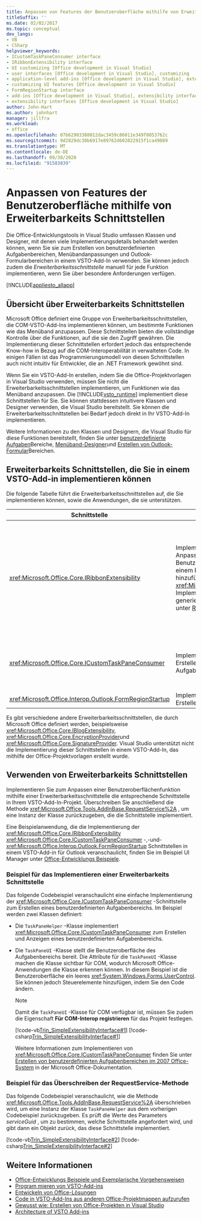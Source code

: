 ```yaml
---
title: Anpassen von Features der Benutzeroberfläche mithilfe von Erweiterbarkeits Schnittstellen
titleSuffix: ''
ms.date: 02/02/2017
ms.topic: conceptual
dev_langs:
- VB
- CSharp
helpviewer_keywords:
- ICustomTaskPaneConsumer interface
- IRibbonExtensibility interface
- UI customizing [Office development in Visual Studio]
- user interfaces [Office development in Visual Studio], customizing
- application-level add-ins [Office development in Visual Studio], extensibility interfaces
- customizing UI features [Office development in Visual Studio]
- FormRegionStartup interface
- add-ins [Office development in Visual Studio], extensibility interfaces
- extensibility interfaces [Office development in Visual Studio]
author: John-Hart
ms.author: johnhart
manager: jillfra
ms.workload:
- office
ms.openlocfilehash: 07b62903388012dac3459c86011e349f8053762c
ms.sourcegitcommit: 9d2829dc30b6917e89762d602022915f1ca49089
ms.translationtype: MT
ms.contentlocale: de-DE
ms.lasthandoff: 09/30/2020
ms.locfileid: "91583839"
---
```

# <a name="customize-ui-features-by-using-extensibility-interfaces"></a>Anpassen von Features der Benutzeroberfläche mithilfe von Erweiterbarkeits Schnittstellen
  Die Office-Entwicklungstools in Visual Studio umfassen Klassen und Designer, mit denen viele Implementierungsdetails behandelt werden können, wenn Sie sie zum Erstellen von benutzerdefinierten Aufgabenbereichen, Menübandanpassungen und Outlook-Formularbereichen in einem VSTO-Add-In verwenden. Sie können jedoch zudem die *Erweiterbarkeitsschnittstelle* manuell für jede Funktion implementieren, wenn Sie über besondere Anforderungen verfügen.

 [!INCLUDE[appliesto_allapp](../vsto/includes/appliesto-allapp-md.md)]

## <a name="overview-of-extensibility-interfaces"></a>Übersicht über Erweiterbarkeits Schnittstellen
 Microsoft Office definiert eine Gruppe von Erweiterbarkeitsschnittstellen, die COM-VSTO-Add-Ins implementieren können, um bestimmte Funktionen wie das Menüband anzupassen. Diese Schnittstellen bieten die vollständige Kontrolle über die Funktionen, auf die sie den Zugriff gewähren. Die Implementierung dieser Schnittstellen erfordert jedoch das entsprechende Know-how in Bezug auf die COM-Interoperabilität in verwalteten Code. In einigen Fällen ist das Programmierungsmodell von diesen Schnittstellen auch nicht intuitiv für Entwickler, die an .NET Framework gewöhnt sind.

 Wenn Sie ein VSTO-Add-In erstellen, indem Sie die Office-Projektvorlagen in Visual Studio verwenden, müssen Sie nicht die Erweiterbarkeitsschnittstellen implementieren, um Funktionen wie das Menüband anzupassen. Die [!INCLUDE[vsto_runtime](../vsto/includes/vsto-runtime-md.md)] implementiert diese Schnittstellen für Sie. Sie können stattdessen intuitivere Klassen und Designer verwenden, die Visual Studio bereitstellt. Sie können die Erweiterbarkeitsschnittstellen bei Bedarf jedoch direkt in Ihr VSTO-Add-In implementieren.

 Weitere Informationen zu den Klassen und Designern, die Visual Studio für diese Funktionen bereitstellt, finden Sie unter [benutzerdefinierte Aufgaben](../vsto/custom-task-panes.md)Bereiche, [Menüband-Designer](../vsto/ribbon-designer.md)und [Erstellen von Outlook-Formular](../vsto/creating-outlook-form-regions.md)Bereichen.

## <a name="extensibility-interfaces-you-can-implement-in-a-vsto-add-in"></a>Erweiterbarkeits Schnittstellen, die Sie in einem VSTO-Add-in implementieren können
 Die folgende Tabelle führt die Erweiterbarkeitsschnittstellen auf, die Sie implementieren können, sowie die Anwendungen, die sie unterstützen.

|Schnittstelle|Beschreibung|Applications|
|---------------|-----------------|------------------|
|<xref:Microsoft.Office.Core.IRibbonExtensibility>|Implementieren Sie diese Schnittstelle zum Anpassen der Menüband-Benutzeroberfläche. **Hinweis:**  Sie können einem Projekt ein Menü **Band Element (XML)** hinzufügen, um eine Standard <xref:Microsoft.Office.Core.IRibbonExtensibility> Implementierung in Ihrem VSTO-Add-in zu generieren. Weitere Informationen finden Sie unter [Ribbon XML](../vsto/ribbon-xml.md).|Excel<br /><br /> [!INCLUDE[InfoPath_15_short](../vsto/includes/infopath-15-short-md.md)]<br /><br /> InfoPath 2010<br /><br /> Outlook<br /><br /> PowerPoint<br /><br /> Project<br /><br /> Visio<br /><br /> Word|
|<xref:Microsoft.Office.Core.ICustomTaskPaneConsumer>|Implementieren Sie diese Schnittstelle zum Erstellen eines benutzerdefinieren Aufgabenbereichs.|Excel<br /><br /> Outlook<br /><br /> PowerPoint<br /><br /> Word|
|<xref:Microsoft.Office.Interop.Outlook.FormRegionStartup>|Implementieren Sie diese Schnittstelle zum Erstellen eines Outlook-Formularbereichs.|Outlook|

 Es gibt verschiedene andere Erweiterbarkeitsschnittstellen, die durch Microsoft Office definiert werden, beispielsweise <xref:Microsoft.Office.Core.IBlogExtensibility>, <xref:Microsoft.Office.Core.EncryptionProvider>und <xref:Microsoft.Office.Core.SignatureProvider>. Visual Studio unterstützt nicht die Implementierung dieser Schnittstellen in einem VSTO-Add-In, das mithilfe der Office-Projektvorlagen erstellt wurde.

## <a name="use-extensibility-interfaces"></a>Verwenden von Erweiterbarkeits Schnittstellen
 Implementieren Sie zum Anpassen einer Benutzeroberflächenfunktion mithilfe einer Erweiterbarkeitsschnittstelle die entsprechende Schnittstelle in Ihrem VSTO-Add-In-Projekt. Überschreiben Sie anschließend die Methode <xref:Microsoft.Office.Tools.AddInBase.RequestService%2A> , um eine Instanz der Klasse zurückzugeben, die die Schnittstelle implementiert.

 Eine Beispielanwendung, die die Implementierung der <xref:Microsoft.Office.Core.IRibbonExtensibility> <xref:Microsoft.Office.Core.ICustomTaskPaneConsumer> -,-und- <xref:Microsoft.Office.Interop.Outlook.FormRegionStartup> Schnittstellen in einem VSTO-Add-in für Outlook veranschaulicht, finden Sie im Beispiel UI Manager unter [Office-Entwicklungs Beispiele](../vsto/office-development-samples.md).

### <a name="example-of-implementing-an-extensibility-interface"></a>Beispiel für das Implementieren einer Erweiterbarkeits Schnittstelle
 Das folgende Codebeispiel veranschaulicht eine einfache Implementierung der <xref:Microsoft.Office.Core.ICustomTaskPaneConsumer> -Schnittstelle zum Erstellen eines benutzerdefinierten Aufgabenbereichs. Im Beispiel werden zwei Klassen definiert:

- Die `TaskPaneHelper` -Klasse implementiert <xref:Microsoft.Office.Core.ICustomTaskPaneConsumer> zum Erstellen und Anzeigen eines benutzerdefinierten Aufgabenbereichs.

- Die `TaskPaneUI` -Klasse stellt die Benutzeroberfläche des Aufgabenbereichs bereit. Die Attribute für die `TaskPaneUI` -Klasse machen die Klasse sichtbar für COM, wodurch Microsoft Office-Anwendungen die Klasse erkennen können. In diesem Beispiel ist die Benutzeroberfläche ein leeres <xref:System.Windows.Forms.UserControl>. Sie können jedoch Steuerelemente hinzufügen, indem Sie den Code ändern.

  > [!NOTE]
  > Damit die `TaskPaneUI` -Klasse für COM verfügbar ist, müssen Sie zudem die Eigenschaft **Für COM-Interop registrieren** für das Projekt festlegen.

  [!code-vb[Trin_SimpleExtensibilityInterface#1](../vsto/codesnippet/VisualBasic/Trin_SimpleExtensibilityInterface/ThisAddIn.vb#1)]
  [!code-csharp[Trin_SimpleExtensibilityInterface#1](../vsto/codesnippet/CSharp/Trin_SimpleExtensibilityInterface/ThisAddIn.cs#1)]

  Weitere Informationen zum Implementieren von <xref:Microsoft.Office.Core.ICustomTaskPaneConsumer> finden Sie unter [Erstellen von benutzerdefinierten Aufgabenbereichen im 2007 Office-System](/previous-versions/office/developer/office-2007/aa338197(v=office.12)) in der Microsoft Office-Dokumentation.

### <a name="example-of-overriding-the-requestservice-method"></a>Beispiel für das Überschreiben der RequestService-Methode
 Das folgende Codebeispiel veranschaulicht, wie die Methode <xref:Microsoft.Office.Tools.AddInBase.RequestService%2A> überschrieben wird, um eine Instanz der Klasse `TaskPaneHelper` aus dem vorherigen Codebeispiel zurückzugeben. Es prüft die Werte des Parameters *serviceGuid* , um zu bestimmen, welche Schnittstelle angefordert wird, und gibt dann ein Objekt zurück, das diese Schnittstelle implementiert.

 [!code-vb[Trin_SimpleExtensibilityInterface#2](../vsto/codesnippet/VisualBasic/Trin_SimpleExtensibilityInterface/ThisAddIn.vb#2)]
 [!code-csharp[Trin_SimpleExtensibilityInterface#2](../vsto/codesnippet/CSharp/Trin_SimpleExtensibilityInterface/ThisAddIn.cs#2)]

## <a name="see-also"></a>Weitere Informationen
- [Office-Entwicklungs Beispiele und Exemplarische Vorgehensweisen](../vsto/office-development-samples-and-walkthroughs.md)
- [Program mieren von VSTO-Add-ins](../vsto/programming-vsto-add-ins.md)
- [Entwickeln von Office-Lösungen](../vsto/developing-office-solutions.md)
- [Code in VSTO-Add-Ins aus anderen Office-Projektmappen aufzurufen](../vsto/calling-code-in-vsto-add-ins-from-other-office-solutions.md)
- [Gewusst wie: Erstellen von Office-Projekten in Visual Studio](../vsto/how-to-create-office-projects-in-visual-studio.md)
- [Architecture of VSTO Add-ins](../vsto/architecture-of-vsto-add-ins.md)
